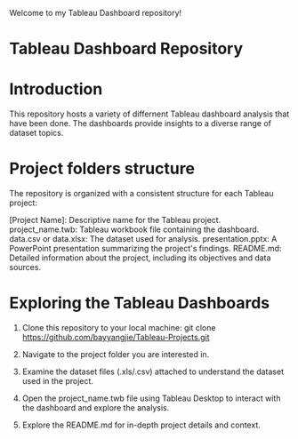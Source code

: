 Welcome to my Tableau Dashboard repository!

# Tableau Dashboard Repository

# Introduction
This repository hosts a variety of differnent Tableau dashboard analysis that have been done. The dashboards provide insights to a diverse range of dataset topics. 

# Project folders structure
The repository is organized with a consistent structure for each Tableau project:

[Project Name]: Descriptive name for the Tableau project.
project_name.twb: Tableau workbook file containing the dashboard.
data.csv or data.xlsx: The dataset used for analysis.
presentation.pptx: A PowerPoint presentation summarizing the project's findings.
README.md: Detailed information about the project, including its objectives and data sources.

# Exploring the Tableau Dashboards
1. Clone this repository to your local machine:
git clone https://github.com/bayyangjie/Tableau-Projects.git

2. Navigate to the project folder you are interested in.

3. Examine the dataset files (.xls/.csv) attached to understand the dataset used in the project.

4. Open the project_name.twb file using Tableau Desktop to interact with the dashboard and explore the analysis.

5. Explore the README.md for in-depth project details and context.
